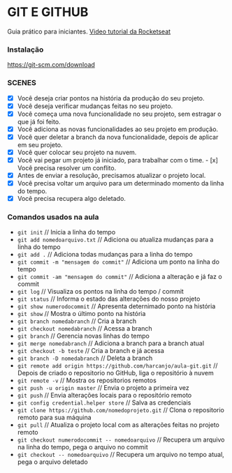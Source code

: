 # GIT E GITHUB

Guia prático para iniciantes.
[Video tutorial da Rocketseat](https://www.youtube.com/watch?v=2alg7MQ6_sI)

### Instalação

https://git-scm.com/download

### SCENES

- [x] Você deseja criar pontos na história da produção do seu projeto.
- [x] Você deseja verificar mudanças feitas no seu projeto.
- [x] Você começa uma nova funcionalidade no seu projeto, sem estragar o que já foi feito.
- [x] Você adiciona as novas funcionalidades ao seu projeto em produção.
- [x] Você quer deletar a branch da nova funcionalidade, depois de aplicar em seu projeto.
- [x] Você quer colocar seu projeto na nuvem.
- [x] Você vai pegar um projeto já iniciado, para trabalhar com o time. - [x] Você precisa resolver um conflito.
- [x] Antes de enviar a resolução, precisamos atualizar o projeto local.
- [x] Você precisa voltar um arquivo para um determinado momento da linha do tempo.
- [x] Você precisa recupera algo deletado.

### Comandos usados na aula

- `git init` // Inicia a linha do tempo
- `git add nomedoarquivo.txt` // Adiciona ou atualiza mudanças para a linha do tempo
- `git add .` // Adiciona todas mudanças para a linha do tempo
- `git commit -m "mensagem do commit"` // Adiciona um ponto na linha do tempo
- `git commit -am "mensagem do commit"` // Adiciona a alteração e já faz o commit
- `git log` // Visualiza os pontos na linha do tempo / commit
- `git status` // Informa o estado das alterações do nosso projeto
- `git show numerodocommit` // Apresenta deternimado ponto na história
- `git show` // Mostra o último ponto na história
- `git branch nomedabranch` // Cria a branch
- `git checkout nomedabranch` // Acessa a branch
- `git branch` // Gerencia novas linhas do tempo
- `git merge nomedabranch` // Adiciona a branch para a branch atual
- `git checkout -b teste` // Cria a branch e já acessa
- `git branch -D nomedabranch` // Deleta a branch
- `git remote add origin https://github.com/harcanjo/aula-git.git` // Depois de criado o repositorio no GitHub, liga o repositório à nuvem
- `git remote -v` // Mostra os repositorios remotos
- `git push -u origin master` // Envia o projeto a primeira vez
- `git push` // Envia alterações locais para o repositório remoto
- `git config credential.helper store` // Salva as credenciais
- `git clone https://github.com/nomedoprojeto.git` // Clona o repositorio remoto para sua máquina
- `git pull` // Atualiza o projeto local com as alterações feitas no projeto remoto
- `git checkout numerodocommit -- nomedoarquivo` // Recupera um arquivo na linha do tempo, pega o arquivo no commit
- `git checkout -- nomedoarquivo` // Recupera um arquivo no tempo atual, pega o arquivo deletado

